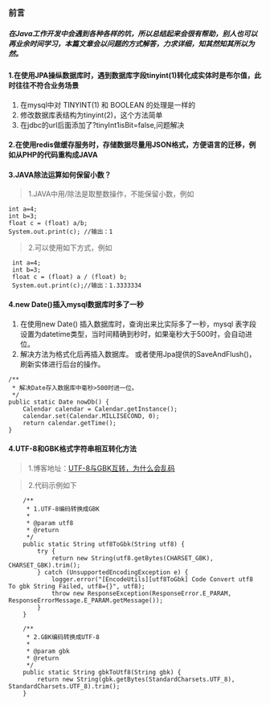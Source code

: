 ### 前言

##### 在Java工作开发中会遇到各种各样的坑，所以总结起来会很有帮助，别人也可以再业余时间学习，本篇文章会以问题的方式解答，力求详细，知其然知其所以为然。

#### 1.在使用JPA操纵数据库时，遇到数据库字段tinyint(1)转化成实体时是布尔值，此时往往不符合业务场景
   
   1. 在mysql中对 TINYINT(1) 和 BOOLEAN 的处理是一样的
   2. 修改数据库表结构为tinyint(2)，这个方法简单
   3. 在jdbc的url后面添加了?tinyInt1isBit=false,问题解决

#### 2.在使用redis做缓存服务时，存储数据尽量用JSON格式，方便语言的迁移，例如从PHP的代码重构成JAVA

#### 3.JAVA除法运算如何保留小数？
   > 1.JAVA中用/除法是取整数操作，不能保留小数，例如
   
    int a=4;
    int b=3;
    float c = (float) a/b;
    System.out.print(c); //输出：1
   
   > 2.可以使用如下方式，例如
   
     int a=4;
     int b=3;
     float c = (float) a / (float) b;
     System.out.print(c);//输出：1.3333334

#### 4.new Date()插入mysql数据库时多了一秒
   1. 在使用new Date() 插入数据库时，查询出来比实际多了一秒，mysql 表字段设置为datetime类型，当时间精确到秒时，如果毫秒大于500时，会自动进位。
   2. 解决方法为格式化后再插入数据库。
    或者使用Jpa提供的SaveAndFlush()，刷新实体进行后台的操作。
    
    /**
     * 解决Date存入数据库中毫秒>500时进一位。
     */
    public static Date nowDb() {
        Calendar calendar = Calendar.getInstance();
        calendar.set(Calendar.MILLISECOND, 0);
        return calendar.getTime();
    }

#### 4.UTF-8和GBK格式字符串相互转化方法
   > 1.博客地址：[UTF-8与GBK互转，为什么会乱码](https://blog.csdn.net/luomao2012/article/details/105671089)
   
   > 2.代码示例如下
   
        /**
         * 1.UTF-8编码转换成GBK
         *
         * @param utf8
         * @return
         */
        public static String utf8ToGbk(String utf8) {
            try {
                return new String(utf8.getBytes(CHARSET_GBK), CHARSET_GBK).trim();
            } catch (UnsupportedEncodingException e) {
                logger.error("[EncodeUtils][utf8ToGbk] Code Convert utf8 To gbk String Failed, utf8={}", utf8);
                throw new ResponseException(ResponseError.E_PARAM, ResponseErrorMessage.E_PARAM.getMessage());
            }
        }
    
        /**
         * 2.GBK编码转换成UTF-8
         *
         * @param gbk
         * @return
         */
        public static String gbkToUtf8(String gbk) {
            return new String(gbk.getBytes(StandardCharsets.UTF_8), StandardCharsets.UTF_8).trim();
        }